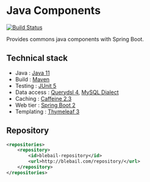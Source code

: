 # Java Components 
[![Build Status](https://travis-ci.org/baptistelebail/java-components.svg?branch=master)](https://travis-ci.org/baptistelebail/java-components)

Provides commons java components with Spring Boot.

## Technical stack
* Java : [Java 11](https://jdk.java.net/11/)
* Build : [Maven](https://maven.apache.org/)
* Testing : [JUnit 5](https://junit.org/junit5/)
* Data access : [Querydsl 4](http://www.querydsl.com/), [MySQL Dialect](https://www.mysql.com/)
* Caching : [Caffeine 2.3](https://github.com/ben-manes/caffeine)
* Web tier : [Spring Boot 2](https://projects.spring.io/spring-boot/)
* Templating : [Thymeleaf 3](http://www.thymeleaf.org/)

## Repository
```xml
<repositories>
    <repository>
        <id>blebail-repository</id>
        <url>http://blebail.com/repository/</url>
    </repository>   
</repositories>
